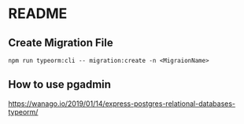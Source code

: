 README
===

## Create Migration File
```
npm run typeorm:cli -- migration:create -n <MigraionName>
```

## How to use pgadmin
https://wanago.io/2019/01/14/express-postgres-relational-databases-typeorm/